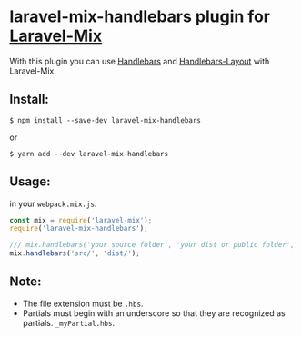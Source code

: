 # laravel-mix-handlebars plugin for [Laravel-Mix](https://github.com/JeffreyWay/laravel-mix)

With this plugin you can use [Handlebars](https://github.com/wycats/handlebars.js) and [Handlebars-Layout](https://github.com/shannonmoeller/handlebars-layouts) with Laravel-Mix.

## Install:

```
$ npm install --save-dev laravel-mix-handlebars
```
or

```
$ yarn add --dev laravel-mix-handlebars
```

## Usage:

in your `webpack.mix.js`:

```js
const mix = require('laravel-mix');
require('laravel-mix-handlebars');

/// mix.handlebars('your source folder', 'your dist or public folder', {your vars})
mix.handlebars('src/', 'dist/');
```

## Note:
- The file extension must be `.hbs`.
- Partials must begin with an underscore so that they are recognized as partials. `_myPartial.hbs`.
